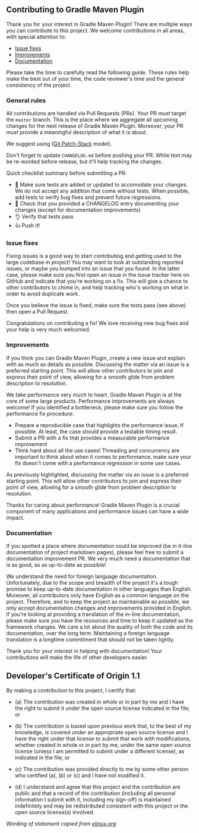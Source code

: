 ## Contributing to Gradle Maven Plugin

Thank you for your interest in Gradle Maven Plugin! There are multiple ways you can contribute to this project. We welcome contributions in all areas, with special attention to:

* [Issue fixes](#issue-fixes)
* [Improvements](#improvements)
* [Documentation](#documentation)

Please take the time to carefully read the following guide. These rules help make the best out of your time, the code reviewer's time and the general consistency of the project.

### General rules

All contributions are handled via Pull Requests (PRs). Your PR _must_ target the `master` branch. This is the place where we aggregate all upcoming changes for the next release of Gradle Maven Plugin. Moreover, your PR _must_ provide a meaningful description of what it is about.

We suggest using ([Git Patch-Stack](https://github.com/uptech/git-ps) model).

Don't forget to update `CHANGELOG.md` before pushing your PR. While text may be re-worded before release, but it'll help tracking the changes.

Quick checklist summary before submitting a PR:

* 🔎 Make sure tests are added or updated to accomodate your changes. We do not accept any addition that come without tests. When possible, add tests to verify bug fixes and prevent future regressions.
* 📖 Check that you provided a CHANGELOG entry documenting your changes (except for documentation improvements)
* 👌 Verify that tests pass
* 👍 Push it!

### Issue fixes

Fixing issues is a good way to start contributing and getting used to the large codebase in project! You may want to look at outstanding reported issues, or maybe you bumped into an issue that you found. In the latter case, please make sure you first open an issue in the issue tracker here on GitHub and indicate that you're working on a fix. This will give a chance to other contributors to chime in, and help tracking who's working on what in order to avoid duplicate work.

Once you believe the issue is fixed, make sure the tests pass (see above) then open a Pull Request.

Congratulations on contributing a fix! We love receiving new bug fixes and your help is very much welcomed.

### Improvements

If you think you can Gradle Maven Plugin, create a new issue and explain with as much as details as possible. Discussing the matter via an issue is a preferred starting point. This will allow other contributors to join and express their point of view, allowing for a smooth glide from problem description to resolution.

We take performance very much to heart. Gradle Maven Plugin is at the core of some large products. Performance improvements are always welcome! If you identified a bottleneck, please make sure you follow the performance fix procedure:

* Prepare a reproducible case that highlights the performance issue, if possible. At least, the case should provide a testable timing result.
* Submit a PR with a fix that provides a measurable performance improvement
* Think hard about all the use cases! Threading and concurrency are important to think about when it comes to performance, make sure your fix doesn't come with a performance regression in some use cases.

As previously highlighted, discussing the matter via an issue is a preferred starting point. This will allow other contributors to join and express their point of view, allowing for a smooth glide from problem description to resolution.

Thanks for caring about performance! Gradle Maven Plugin is a crucial component of many applications and performance issues can have a wide impact.

### Documentation

If you spotted a place where documentation could be improved (be in it-line documentation of project markdown pages), please feel free to submit a documentation improvement PR. We very much need a documentation that is as good, as as up-to-date as possible!

We understand the need for foreign language documentation. Unfortunately, due to the scope and breadth of the project it's a tough promise to keep up-to-date documentation in other languages than English. Moreover, all contributors only have English as a common language on the project. Therefore, and to keep the project as maintainable as possible, we only accept documentation changes and improvements provided in English. If you're looking at providing a translation of the in-line documentation, please make sure you have the resources and time to keep it updated as the framework changes. We care a lot about the quality of both the code and its documentation, over the long term. Maintaining a foreign language translation is a longtime commitment that should not be taken lightly.

Thank you for your interest in helping with documentation! Your contributions will make the life of other developers easier.


## Developer's Certificate of Origin 1.1

By making a contribution to this project, I certify that:

- (a) The contribution was created in whole or in part by me and I
      have the right to submit it under the open source license
      indicated in the file; or

- (b) The contribution is based upon previous work that, to the best
      of my knowledge, is covered under an appropriate open source
      license and I have the right under that license to submit that
      work with modifications, whether created in whole or in part
      by me, under the same open source license (unless I am
      permitted to submit under a different license), as indicated
      in the file; or

- (c) The contribution was provided directly to me by some other
      person who certified (a), (b) or (c) and I have not modified
      it.

- (d) I understand and agree that this project and the contribution
      are public and that a record of the contribution (including all
      personal information I submit with it, including my sign-off) is
      maintained indefinitely and may be redistributed consistent with
      this project or the open source license(s) involved.

*Wording of statement copied from [elinux.org](http://elinux.org/Developer_Certificate_Of_Origin)*
